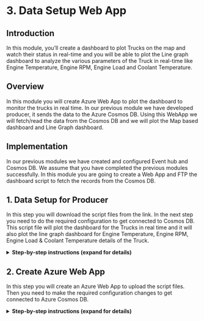 
# 3. Data Setup Web App

## Introduction

In this module, you’ll create a dashboard to plot Trucks on the map and watch their status in real-time and you will be able to plot the Line graph dashboard to analyze the various parameters of the Truck in real-time like Engine Temperature, Engine RPM, Engine Load and Coolant Temperature.

## Overview

In this module you will create Azure Web App to plot the dashboard to monitor the trucks in real time. In our previous module we have developed producer, it sends the data to the Azure Cosmos DB. Using this WebApp we will fetch/read the data from the Cosmos DB and we will plot the Map based dashboard and Line Graph dashboard. 


## Implementation

In our previous modules we have created and configured Event hub and Cosmos DB. We assume that you have completed the previous modules successfully. In this module you are going to create a Web App and FTP the dashboard script to fetch the records from the Cosmos DB.
  
## 1. Data Setup for Producer

In this step you will download the script files from the link. In the next step you need to do the required configuration to get connected to Cosmos DB. This script file will plot the dashboard for the Trucks in real time and it will also plot the line graph dashboard for Engine Temperature, Engine RPM, Engine Load & Coolant Temperature details of the Truck.

<details>
<summary><strong>Step-by-step instructions (expand for details)</strong></summary><p>
 
1. Click the [link](https://github.com/iyyappan16/AzureHereMap/blob/master/3_Data_Setup_WebApp/FleetDashboard.zip) and download the zip file (fleetdashboard.zip). 

	
1. Save it in to your local machine.


</p></details>


## 2. Create Azure Web App

In this step you will create an Azure Web App to upload the script files. Then you need to make the required configuration changes to get connected to Azure Cosmos DB.

<details>
<summary><strong>Step-by-step instructions (expand for details)</strong></summary><p>
 
1. Open Azure Portal home page in New Tab

1. Click Create a Resource on the top left. Enter “web app” in the search box to get the required resource type and hit Enter.

	  ![HERE Maps & Location Services Data Streams](../Images/0_WebAppSearch.png)

1. Select Web App from the search results and click Create button

	  ![HERE Maps & Location Services Data Streams](../Images/1_WebAppSearchResult.png)
	
	
1. It will be asked to provide some basic information for this App:
    1. Project details tab, select your subscription and the use the same resource group which you used in the previous modules
    
    2. In Instance details, the first box is the name of your app. Use unique and qualified name like “fleetdashboard”.
    
    3. Select Run-Time Stack “Node 8.0” and select Runtime as windows
    
    4. Leave the other parameters as default

1. Click on Review & Create, it will validate the details 

	  ![HERE Maps & Location Services Data Streams](../Images/2_WebApp_Create.PNG)
		
1. Click on “Create”, It may take more than a minute for deployment
	
1. After successful deployment, Click on Go to resource

	  ![HERE Maps & Location Services Data Streams](../Images/3_Goto_Resource.PNG)
	
		
1. In overview tab, find URL to access your web-app
		
	![HERE Maps & Location Services Data Streams](../Images/4_OverviewTab.PNG)
	
	
1. Type “Advanced Tools” in search bar

1. Click on “Advanced Tool” under Development Tools section


	![HERE Maps & Location Services Data Streams](../Images/5_KuduTool.PNG)
    
  
1. Click on “Go” -> it opens up in the new tab

1. In menu select “Zip Push Deploy” under “Tools”


	![HERE Maps & Location Services Data Streams](../Images/6_KuduTool_ZIP.png)
  

1. Browse to the directory where you have saved the downloaded zip file (fleetdashboard.zip) in step-1. 

1. Select the file and “drag and drop” into the “Kudu console” under /wwwroot


	![HERE Maps & Location Services Data Streams](../Images/7_KuduTool_ZIP_Upload.png)
  
1. It extracts the files automatically, wait until extraction to complete 100% 


	![HERE Maps & Location Services Data Streams](../Images/8_KuduTool_ZIP_Extracting.png)
    
1. Once extraction is completed, then you can able to see all the files and in console you will get the log “Deployment Successful”

  	![HERE Maps & Location Services Data Streams](../Images/9_KuduTool_ZIP_Deploy_Success.png)


1. Now we are going to make configuration changes. You can able to the files has been extracted automatically.


1. Now go to the file config.js click the Edit icon (pen icon)

	![HERE Maps & Location Services Data Streams](../Images/10_EditConfigFile_Editor.png)


1. In “config.js” file find the variable and replace the  “config.endpoint” & “config.primaryKey” value with Cosmos DB URI & Cosmos DB PRIMARY KEY value which you copied in the module 1.
  
1. Click on the “Save” button to save the file

	![HERE Maps & Location Services Data Streams](../Images/11_ConfigFileEdit_Save.PNG)
  
 
1. Click on the “Script” to open the folder in the list

	![HERE Maps & Location Services Data Streams](../Images/12_Script_Truck_Dashboard_Edit.png)
  
1. Now go to the file truck_dashboard.js click the Edit icon (pen icon)

	![HERE Maps & Location Services Data Streams](../Images/13_Script_Truck_Dashboard_Edit.png)
 
1. In “truck_dashboard.js” file find the variable and replace the value “app_id” & “app_code” with Cosmos DB URI & with HERE APP_ID & APP_CODE value which you copied in the module 1.

  	![HERE Maps & Location Services Data Streams](../Images/14_Script_Truck_Dashboard_Save.png)

1. Click on “Save” button to save the file

1. Close the tab and go back to the Azure portal
  
	  
</p></details>




